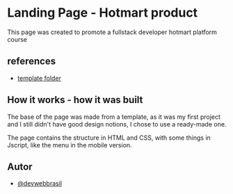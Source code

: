 
# Landing Page - Hotmart product

This page was created to promote a fullstack developer hotmart platform course
## references

 - [template folder](https://elements.envato.com/pt-br/pacifico-multipurpose-html-landing-page-SRAJ4E)
 
## How it works - how it was built

The base of the page was made from a template, as it was my first project and I still didn't have good design notions, I chose to use a ready-made one.

The page contains the structure in HTML and CSS, with some things in Jscript, like the menu in the mobile version.


## Autor

- [@devwebbrasil](https://github.com/DevWebBrasil)

